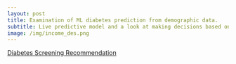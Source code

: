 ```yaml
---
layout: post
title: Examination of ML diabetes prediction from demographic data.
subtitle: Live predictive model and a look at making decisions based on model probabilities.
image: /img/income_des.png
---
```

[Diabetes Screening Recommendation](https://recommend-diabetes-screening.herokuapp.com)